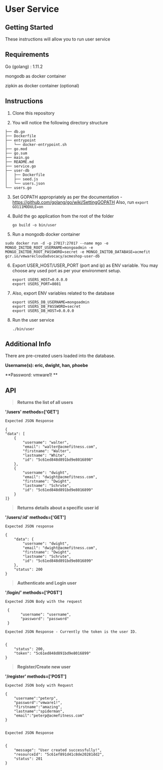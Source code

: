 # User Service

## Getting Started

These instructions will allow you to run user service

## Requirements

Go (golang) : 1.11.2

mongodb as docker container

zipkin as docker container (optional)

## Instructions

1. Clone this repository 

2. You will notice the following directory structure

``` 
├── db.go
├── Dockerfile
├── entrypoint
│   └── docker-entrypoint.sh
├── go.mod
├── go.sum
├── main.go
├── README.md
├── service.go
├── user-db
│   ├── Dockerfile
│   ├── seed.js
│   └── users.json
└── users.go

```

3. Set GOPATH appropriately as per the documentation - https://github.com/golang/go/wiki/SettingGOPATH
   Also, run ``` export GO111MODULE=on ```

4. Build the go application from the root of the folder

   ``` go build -o bin/user ```

5. Run a mongodb docker container

  ```sudo docker run -d -p 27017:27017 --name mgo -e MONGO_INITDB_ROOT_USERNAME=mongoadmin -e      MONGO_INITDB_ROOT_PASSWORD=secret -e MONGO_INITDB_DATABASE=acmefit gcr.io/vmwarecloudadvocacy/acmeshop-user-db```

6. Export USER_HOST/USER_PORT (port and ip) as ENV variable. You may choose any used port as per your environment setup.
    
    ``` 
    export USERS_HOST=0.0.0.0
    export USERS_PORT=8081
    ```

7. Also, export ENV variables related to the database

    ```
    export USERS_DB_USERNAME=mongoadmin
    export USERS_DB_PASSWORD=secret
    export USERS_DB_HOST=0.0.0.0
    ```

8. Run the user service

   ```./bin/user```


## Additional Info 
   
There are pre-created users loaded into the database. 

**Username(s): eric, dwight, han, phoebe**  

**Password: vmware1!  **


## API

> **Returns the list of all users**
   
   **'/users' methods=['GET']**

    Expected JSON Response 

    {
    "data": [
        {
            "username": "walter",
            "email": "walter@acmefitness.com",
            "firstname": "Walter",
            "lastname": "White",
            "id": "5c61ed848d891bd9e8016898"
        },
        {
            "username": "dwight",
            "email": "dwight@acmefitness.com",
            "firstname": "Dwight",
            "lastname": "Schrute",
            "id": "5c61ed848d891bd9e8016899"
        }
    ]}
    


> **Returns details about a specific user id**
   
   **'/users/:id' methods=['GET']**

    Expected JSON response

    {
        "data": {
            "username": "dwight",
            "email": "dwight@acmefitness.com",
            "firstname": "Dwight",
            "lastname": "Schrute",
            "id": "5c61ed848d891bd9e8016899"
        },
        "status": 200
    }


> **Authenticate and Login user**
   
   **'/login/' methods=['POST']**

    Expected JSON Body with the request
     
     { 
           "username": "username",
           "password": "password"
     }

    Expected JSON Response - Currently the token is the user ID.

    
    {
        "status": 200,
        "token": "5c61ed848d891bd9e8016899"
    }

> **Register/Create new user**

   **'/register' methods=['POST']**

    Expected JSON body with Request

    {
    	"username":"peterp",
    	"password":"vmware1!",
    	"firstname":"amazing",
    	"lastname":"spiderman",
    	"email":"peterp@acmefitness.com"
    }
    

    Expected JSON Response 

    
    {
        "message": "User created successfully!",
        "resourceId": "5c61ef891d41c8de20281dd2",
        "status": 201
    }
    
